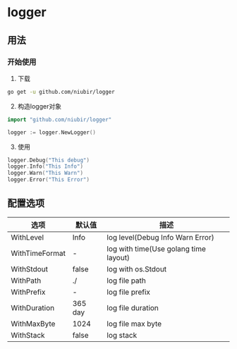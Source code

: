 # logger

## 用法

### 开始使用

1. 下载

```sh
go get -u github.com/niubir/logger
```

2. 构造logger对象

```go
import "github.com/niubir/logger"

logger := logger.NewLogger()
```

3. 使用
   
```go
logger.Debug("This debug")
logger.Info("This Info")
logger.Warn("This Warn")
logger.Error("This Error")
```

## 配置选项

| 选项 | 默认值 | 描述 |
| - | - | - |
| WithLevel | Info | log level(Debug Info Warn Error) |
| WithTimeFormat | - | log with time(Use golang time layout) |
| WithStdout | false | log with os.Stdout |
| WithPath | ./ | log file path |
| WithPrefix | - | log file prefix |
| WithDuration | 365 day | log file duration |
| WithMaxByte | 1024 | log file max byte |
| WithStack | false | log stack |
